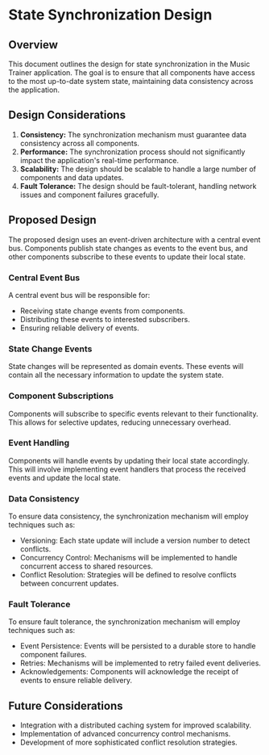 # State Synchronization Design

## Overview

This document outlines the design for state synchronization in the Music Trainer application. The goal is to ensure that all components have access to the most up-to-date system state, maintaining data consistency across the application.

## Design Considerations

1. **Consistency:** The synchronization mechanism must guarantee data consistency across all components.
2. **Performance:** The synchronization process should not significantly impact the application's real-time performance.
3. **Scalability:** The design should be scalable to handle a large number of components and data updates.
4. **Fault Tolerance:** The design should be fault-tolerant, handling network issues and component failures gracefully.

## Proposed Design

The proposed design uses an event-driven architecture with a central event bus. Components publish state changes as events to the event bus, and other components subscribe to these events to update their local state.

### Central Event Bus

A central event bus will be responsible for:
- Receiving state change events from components.
- Distributing these events to interested subscribers.
- Ensuring reliable delivery of events.

### State Change Events

State changes will be represented as domain events. These events will contain all the necessary information to update the system state.

### Component Subscriptions

Components will subscribe to specific events relevant to their functionality. This allows for selective updates, reducing unnecessary overhead.

### Event Handling

Components will handle events by updating their local state accordingly. This will involve implementing event handlers that process the received events and update the local state.

### Data Consistency

To ensure data consistency, the synchronization mechanism will employ techniques such as:
- Versioning: Each state update will include a version number to detect conflicts.
- Concurrency Control: Mechanisms will be implemented to handle concurrent access to shared resources.
- Conflict Resolution: Strategies will be defined to resolve conflicts between concurrent updates.

### Fault Tolerance

To ensure fault tolerance, the synchronization mechanism will employ techniques such as:
- Event Persistence: Events will be persisted to a durable store to handle component failures.
- Retries: Mechanisms will be implemented to retry failed event deliveries.
- Acknowledgements: Components will acknowledge the receipt of events to ensure reliable delivery.

## Future Considerations

- Integration with a distributed caching system for improved scalability.
- Implementation of advanced concurrency control mechanisms.
- Development of more sophisticated conflict resolution strategies.